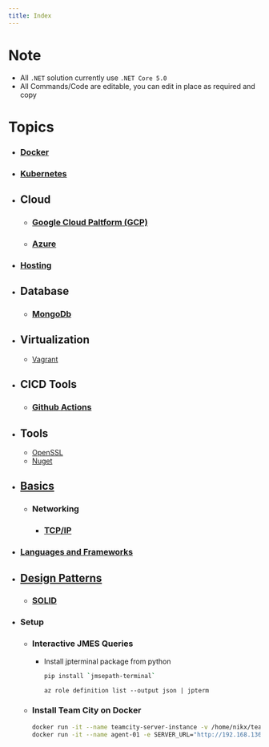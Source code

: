 ```yaml
---
title: Index
---
```


# Note
- All `.NET` solution currently use `.NET Core 5.0`
- All Commands/Code are editable, you can edit in place as required and copy

# Topics
- ### [Docker](docker)
- ### [Kubernetes](kubernetes)
- ## Cloud
	- ### [Google Cloud Paltform (GCP)](gcp)
    - ### [Azure](azure)
- ### [Hosting](hosting)
- ## Database
	- ### [MongoDb](mongodb)
- ## Virtualization
	- [Vagrant](vagrant)
- ## CICD Tools
    - ### [Github Actions](github/actions)
- ## Tools
    - [OpenSSL](openssl)
  	- [Nuget](nuget)
- ## [Basics](basics)
	- ### Networking
		- ### [TCP/IP](basics/networking/TcpIp)
- ### [Languages and Frameworks](frameworks)
- ## [Design Patterns](design-patterns)
  - ### [SOLID](design-patterns/solid)
- ### Setup
	- ### Interactive JMES Queries
		- Install jpterminal package from python
		  ```bash
		  pip install `jmsepath-terminal`
		  ```
		  ```azurecli
		  az role definition list --output json | jpterm
		  ```
	- ### Install Team City on Docker
		```bash
        docker run -it --name teamcity-server-instance -v /home/nikx/team-city/datadir:/data/teamcity_server/datadir -v /home/nikx/team-city/logs:/opt/teamcity/logs -p 9000:8111 jetbrains/teamcity-server
		docker run -it --name agent-01 -e SERVER_URL="http://192.168.136.129:9000/" -v /home/nikx/config:/data/teamcity_agent/conf jetbrains/teamcity-agent		
        ```
